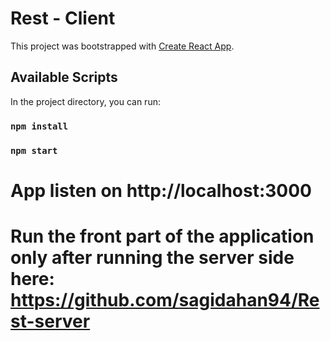 # Rest - Client

This project was bootstrapped with [Create React App](https://github.com/facebook/create-react-app).

## Available Scripts

In the project directory, you can run:

### `npm install` 

### `npm start` 

# App listen on http://localhost:3000

# Run the front part of the application only after running the server side here: https://github.com/sagidahan94/Rest-server
